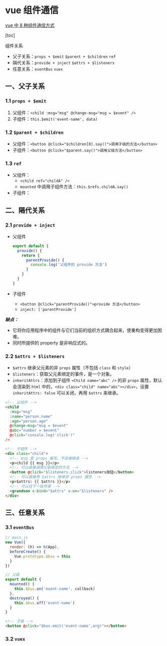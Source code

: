 # vue 组件通信

[vue 中 8 种组件通信方式](https://juejin.cn/post/6844903887162310669)

[toc]

组件关系

- 父子关系：`props + $emit` `$parent + $children` `ref`
- 隔代关系：`provide + inject` `$attrs + $listeners`
- 任意关系：`eventBus` `vuex`

## 一、父子关系

### 1.1 `props + $emit`

1. 父组件：`<child :msg="msg" @change-msg="msg = $event" />`
2. 子组件：`this.$emit('event-name', data)`

### 1.2 `$parent + $children`

- 父组件：`<button @click="$children[0].say()">调用子级的方法</button>`
- 子组件：`<button @click="$parent.say()">调用父级方法</button>`

### 1.3 `ref`

- 父组件：
  - `<child ref="childA" />`
  - `mounted` 中调用子组件方法：`this.$refs.childA.say()`
- 子组件：

## 二、隔代关系

### 2.1 `provide + inject`

- 父组件

  ```js
  export default {
    provide() {
      return {
        parentProvide() {
          console.log('父组件的 provide 方法')
        }
      }
    }
  }
  ```

- 子组件
  - `<button @click="parentProvide()">provide 方法</button>`
  - `inject: ['parentProvide']`

**_缺点：_**

- 它将你应用程序中的组件与它们当前的组织方式耦合起来，使重构变得更加困难。
- 同时所提供的 property 是非响应式的。

### 2.2 `$attrs + $listeners`

- `$attrs` 继承父元素的非 `props` 属性（不包括 `class` 和 `style`）
- `$listeners`：获取父元素绑定的事件，是一个对象。
- `inheritAttrs`：添加到子组件 `<Child name="abc" />` 的非 `props` 属性，默认会渲染到 `html` 中的，`<div class="child" name="abc"></div>`，设置 `inheritAttrs: false` 可以关闭，再用 `$attrs` 来继承。

```html
<!-- 父组件 -->
<child
  :msg="msg"
  :name="person.name"
  :age="person.age"
  @change-msg="msg = $event"
  @abc="number = $event"
  @click="console.log('click')"
/>

<!-- 子组件 -->
<div class="child">
  <!-- msg 是 props 属性，不会被继承 -->
  <p>child {{ msg }}</p>
  <!-- 可以直接调用父级绑定的方法 -->
  <button @click="$listeners.click">listeners按钮</button>
  <!-- 可以直接用 $attrs 继承非 props 属性 -->
  <p>$attrs: {{ $attrs }}</p>
  <!-- 可以往下一级传递 -->
  <grandson v-bind="$attrs" v-on="$listeners" />
</div>
```

## 三、任意关系

### 3.1 `eventBus`

```js
// main.js
new Vue({
  render: (h) => h(App),
  beforeCreate() {
    Vue.prototype.$bus = this
  }
})
```

```js
// 父级
export default {
  mounted() {
    this.$bus.on('event-name', callback)
  },
  destroyed() {
    this.$bus.off('event-name')
  }
}
```

```html
<!-- 子级 -->
<button @click="$bus.emit('event-name',arg)"></button>
```

### 3.2 `vuex`
